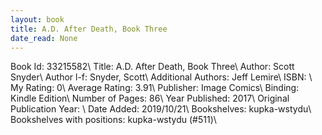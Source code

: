 ```yaml
---
layout: book
title: A.D. After Death, Book Three
date_read: None
---
```


Book Id: 33215582\ 
Title: A.D. After Death, Book Three\ 
Author: Scott Snyder\ 
Author l-f: Snyder, Scott\ 
Additional Authors: Jeff Lemire\ 
ISBN: \ 
My Rating: 0\ 
Average Rating: 3.91\ 
Publisher: Image Comics\ 
Binding: Kindle Edition\ 
Number of Pages: 86\ 
Year Published: 2017\ 
Original Publication Year: \ 
Date Added: 2019/10/21\ 
Bookshelves: kupka-wstydu\ 
Bookshelves with positions: kupka-wstydu (#511)\ 

